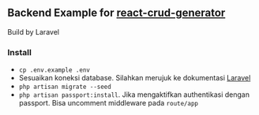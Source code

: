 ## Backend Example for [react-crud-generator](https://github.com/starmoozie/react-crud-generator)

Build by Laravel

### Install

-   `cp .env.example .env`
-   Sesuaikan koneksi database. Silahkan merujuk ke dokumentasi [Laravel](https://laravel.com/docs/10.x/database)
-   `php artisan migrate --seed`
-   `php artisan passport:install`. Jika mengaktifkan authentikasi dengan passport. Bisa uncomment middleware pada `route/app`
